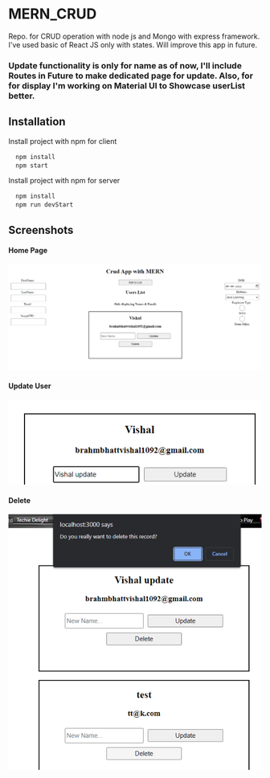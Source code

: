 # MERN_CRUD
Repo. for CRUD operation with node js and Mongo with express framework. I've used basic of React JS only with states. Will improve this app in future.

### Update functionality is only for name as of now, I'll include Routes in Future to make dedicated page for update. Also, for for display I'm working on Material UI to Showcase userList better.


## Installation

Install project with npm for client

```bash
  npm install 
  npm start 
```
Install project with npm  for server
```bash
  npm install
  npm run devStart
```

    
## Screenshots


#### Home Page
![Home Page](img/home.png)

#### Update User
![Update User](img/update_fun.png)

#### Delete
![Delete Confirm](img/delete_confirmation.png)




